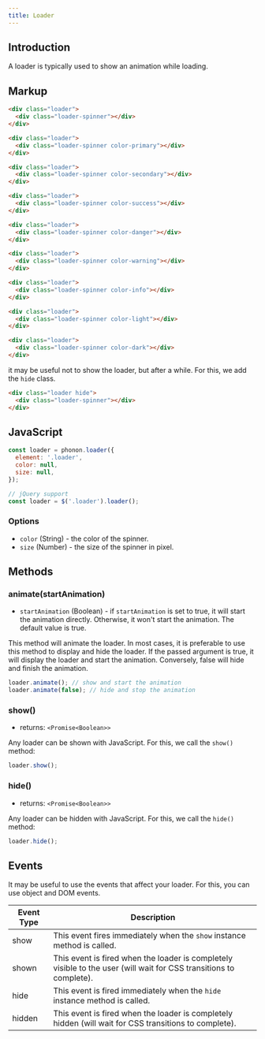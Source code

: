 ```yaml
---
title: Loader
---
```


## Introduction

A loader is typically used to show an animation while loading.

## Markup

```html
<div class="loader">
  <div class="loader-spinner"></div>
</div>

<div class="loader">
  <div class="loader-spinner color-primary"></div>
</div>

<div class="loader">
  <div class="loader-spinner color-secondary"></div>
</div>

<div class="loader">
  <div class="loader-spinner color-success"></div>
</div>

<div class="loader">
  <div class="loader-spinner color-danger"></div>
</div>

<div class="loader">
  <div class="loader-spinner color-warning"></div>
</div>

<div class="loader">
  <div class="loader-spinner color-info"></div>
</div>

<div class="loader">
  <div class="loader-spinner color-light"></div>
</div>

<div class="loader">
  <div class="loader-spinner color-dark"></div>
</div>
```

it may be useful not to show the loader, but after a while. For this, we add the `hide` class.

```html
<div class="loader hide">
  <div class="loader-spinner"></div>
</div>
```

## JavaScript

```js
const loader = phonon.loader({
  element: '.loader',
  color: null,
  size: null,
});

// jQuery support
const loader = $('.loader').loader();
```

### Options

* `color` (String) - the color of the spinner.
* `size` (Number) - the size of the spinner in pixel.

## Methods

### animate(startAnimation)

* `startAnimation` (Boolean) - if `startAnimation` is set to true, it will start the animation directly. Otherwise, it won't start the animation. The default value is true.

This method will animate the loader.
In most cases, it is preferable to use this method to display and hide the loader. If the passed argument is true, it will display the loader and start the animation. Conversely, false will hide and finish the animation.

```js
loader.animate(); // show and start the animation
loader.animate(false); // hide and stop the animation
```

### show()

* returns: `<Promise<Boolean>>`

Any loader can be shown with JavaScript. For this, we call the `show()` method:

```js
loader.show();
```

### hide()

* returns: `<Promise<Boolean>>`

Any loader can be hidden with JavaScript. For this, we call the `hide()` method:

```js
loader.hide();
```

## Events

It may be useful to use the events that affect your loader.
For this, you can use object and DOM events.


|     Event Type     |     Description      |
|--------------------|----------------------|
|  show    |   This event fires immediately when the `show` instance method is called.   |
|  shown   |  This event is fired when the loader is completely visible to the user (will wait for CSS transitions to complete).    |
|  hide    |    This event is fired immediately when the `hide` instance method is called.   |
|  hidden  |   This event is fired when the loader is completely hidden (will wait for CSS transitions to complete).    |

